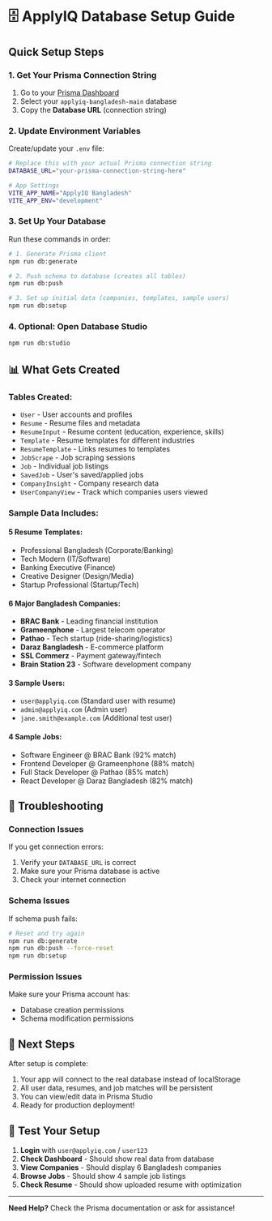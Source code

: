 # 🗄️ ApplyIQ Database Setup Guide

## Quick Setup Steps

### 1. Get Your Prisma Connection String
1. Go to your [Prisma Dashboard](https://console.prisma.io)
2. Select your `applyiq-bangladesh-main` database
3. Copy the **Database URL** (connection string)

### 2. Update Environment Variables
Create/update your `.env` file:

```bash
# Replace this with your actual Prisma connection string
DATABASE_URL="your-prisma-connection-string-here"

# App Settings
VITE_APP_NAME="ApplyIQ Bangladesh"
VITE_APP_ENV="development"
```

### 3. Set Up Your Database
Run these commands in order:

```bash
# 1. Generate Prisma client
npm run db:generate

# 2. Push schema to database (creates all tables)
npm run db:push

# 3. Set up initial data (companies, templates, sample users)
npm run db:setup
```

### 4. Optional: Open Database Studio
```bash
npm run db:studio
```

## 📊 What Gets Created

### **Tables Created:**
- `User` - User accounts and profiles
- `Resume` - Resume files and metadata
- `ResumeInput` - Resume content (education, experience, skills)
- `Template` - Resume templates for different industries
- `ResumeTemplate` - Links resumes to templates
- `JobScrape` - Job scraping sessions
- `Job` - Individual job listings
- `SavedJob` - User's saved/applied jobs
- `CompanyInsight` - Company research data
- `UserCompanyView` - Track which companies users viewed

### **Sample Data Includes:**

#### **5 Resume Templates:**
- Professional Bangladesh (Corporate/Banking)
- Tech Modern (IT/Software)
- Banking Executive (Finance)
- Creative Designer (Design/Media)
- Startup Professional (Startup/Tech)

#### **6 Major Bangladesh Companies:**
- **BRAC Bank** - Leading financial institution
- **Grameenphone** - Largest telecom operator
- **Pathao** - Tech startup (ride-sharing/logistics)
- **Daraz Bangladesh** - E-commerce platform
- **SSL Commerz** - Payment gateway/fintech
- **Brain Station 23** - Software development company

#### **3 Sample Users:**
- `user@applyiq.com` (Standard user with resume)
- `admin@applyiq.com` (Admin user)
- `jane.smith@example.com` (Additional test user)

#### **4 Sample Jobs:**
- Software Engineer @ BRAC Bank (92% match)
- Frontend Developer @ Grameenphone (88% match)
- Full Stack Developer @ Pathao (85% match)
- React Developer @ Daraz Bangladesh (82% match)

## 🔧 Troubleshooting

### Connection Issues
If you get connection errors:
1. Verify your `DATABASE_URL` is correct
2. Make sure your Prisma database is active
3. Check your internet connection

### Schema Issues
If schema push fails:
```bash
# Reset and try again
npm run db:generate
npm run db:push --force-reset
npm run db:setup
```

### Permission Issues
Make sure your Prisma account has:
- Database creation permissions
- Schema modification permissions

## 🚀 Next Steps

After setup is complete:
1. Your app will connect to the real database instead of localStorage
2. All user data, resumes, and job matches will be persistent
3. You can view/edit data in Prisma Studio
4. Ready for production deployment!

## 📱 Test Your Setup

1. **Login** with `user@applyiq.com` / `user123`
2. **Check Dashboard** - Should show real data from database
3. **View Companies** - Should display 6 Bangladesh companies
4. **Browse Jobs** - Should show 4 sample job listings
5. **Check Resume** - Should show uploaded resume with optimization

---

**Need Help?** Check the Prisma documentation or ask for assistance!
